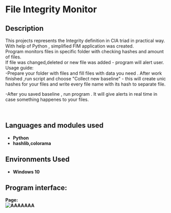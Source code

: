 <h1>File Integrity Monitor</h1>


<h2>Description</h2>
This projects represents the Integrity definition in CIA triad in practical way. With help of Python , simplified FIM application was created.<br/>
Program monitors files in specific folder with checking hashes and amount of files.<br/>
If file was changed,deleted or new file was added - program will alert user.<br/>
Usage guide:<br/>
-Prepare your folder with files and fill files with data you need . After work finished ,run script and choose "Collect new baseline" - this will create unic hashes for your files and write every file name with its hash to separate file.

-After you saved baseline , run program . It will give alerts in real time in case something happenes to your files.

<br />


<h2>Languages and modules used</h2>

- <b>Python</b> 
- <b>hashlib,colorama<b>


<h2>Environments Used </h2>

- <b>Windows 10</b>

<h2>Program interface:</h2>


<p align="center">

Page:  <br/>
![AAAAAAA](https://user-images.githubusercontent.com/94048443/216818933-19e8ef01-89ae-43c0-a40b-66fa02c74c03.png)

</p>

<!--
 ```diff
- text in red
+ text in green
! text in orange
# text in gray
@@ text in purple (and bold)@@
```
--!>
